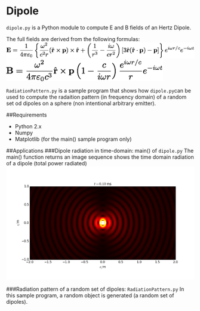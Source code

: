 Dipole
======

`dipole.py` is a Python module to compute E and B fields of an Hertz Dipole.

The full fields are derived from the following formulas:
![](./E.png )
![](./B.png)

`RadiationPattern.py` is a sample program that shows how `dipole.py`can be used to compute the radaition pattern (in frequency domain) of a random set od dipoles on a sphere (non intentional arbitrary emitter).

##Requirements
* Python 2.x
* Numpy
* Matplotlib (for the main() sample program only)

##Applications
###Dipole radiation in time-domain: main() of `dipole.py`
The main() function returns an image sequence shows the time domain radiation of a dipole (total power radiated)
![](./img_0.png)


###Radiation pattern of a random set of dipoles: `RadiationPattern.py` 
In this sample program, a random object is generated (a random set of dipoles).




